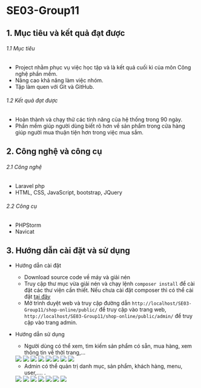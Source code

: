 # SE03-Group11

## 1. Mục tiêu và kết quả đạt được
###### 1.1 Mục tiêu
- Project nhằm phục vụ việc học tập và là kết quả cuối kì của môn Công nghệ phần mềm.
- Nâng cao khả năng làm việc nhóm.
- Tập làm quen với Git và GitHub.
###### 1.2 Kết quả đạt được
- Hoàn thành và chạy thử các tính năng của hệ thống trong 90 ngày.
- Phần mềm giúp người dùng biết rõ hơn về sản phẩm trong cửa hàng giúp người mua thuận tiện hơn trong việc mua sắm.
## 2. Công nghệ và công cụ
###### 2.1 Công nghệ
- Laravel php
- HTML, CSS, JavaScript, bootstrap, JQuery
###### 2.2 Công cụ
- PHPStorm
- Navicat
## 3. Hướng dẫn cài đặt và sử dụng

- Hướng dẫn cài đặt
  - Download source code về máy và giải nén
  - Truy cập thư mục vừa giải nén và chạy lệnh `composer install` để cài đặt các thư viện cần thiết. Nếu chưa cài đặt composer thì có thể cài đặt [tại đây](https://getcomposer.org/doc/00-intro.md)
  - Mở trình duyệt web và truy cập đường dẫn `http://localhost/SE03-Group11/shop-online/public/` để truy cập vào trang web, `http://localhost/SE03-Group11/shop-online/public/admin/` để truy cập vào trang admin.

- Hướng dẫn sử dụng
  - Người dùng có thể xem, tìm kiếm sản phẩm có sẵn, mua hàng, xem thông tin về thời trang,...
  
  <img src="https://i.imgur.com/2VWJIzT.png">
  <img src="https://i.imgur.com/Otww834.png">
  <img src="https://i.imgur.com/Se312JP.png">
  <img src="https://i.imgur.com/Ucqf6iW.png">
  <img src="https://i.imgur.com/zT2lp92.png">
  <img src="https://i.imgur.com/R9Y1DQR.png">
  <img src="https://i.imgur.com/0BuxzAY.png">
  <img src="https://i.imgur.com/O9G3gRl.png">
  
  - Admin có thể quản trị danh mục, sản phẩm, khách hàng, menu, user,....
  .
  <img src="https://i.imgur.com/MEjCJLT.png">
  <img src="https://i.imgur.com/OxhHkut.png">
  <img src="https://i.imgur.com/kYkwPpf.png">
  <img src="https://i.imgur.com/u20GX6q.png">
  <img src="https://i.imgur.com/W6Ze1LN.png">
  <img src="https://i.imgur.com/nL3hvvQ.png">
  <img src="https://i.imgur.com/nL3hvvQ.png">

